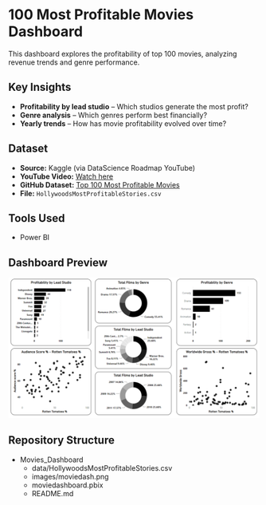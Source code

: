 # 100 Most Profitable Movies Dashboard  

This dashboard explores the profitability of top 100 movies, analyzing revenue trends and genre performance.  

## Key Insights  
- **Profitability by lead studio** – Which studios generate the most profit?  
- **Genre analysis** – Which genres perform best financially?  
- **Yearly trends** – How has movie profitability evolved over time?  

## Dataset  
- **Source:** Kaggle (via DataScience Roadmap YouTube)  
- **YouTube Video:** [Watch here](https://www.youtube.com/watch?v=qiLViMzzANE&list=PL7RSbI9s6KhhQqxFpkPVCHykgrWPK41gS)  
- **GitHub Dataset:** [Top 100 Most Profitable Movies](https://github.com/DataScienceRoadMapDSRM/Tableau-Dashboards-info/blob/main/HollywoodsMostProfitableStories.csv)  
- **File:** `HollywoodsMostProfitableStories.csv`  

## Tools Used  
- Power BI  

## Dashboard Preview  
![Profitable Movies Dashboard](https://github.com/haileyrthomas01/powerbidashboards/blob/main/movie%20dashboard/moviedash.png)  

## Repository Structure  
- Movies_Dashboard
  - data/HollywoodsMostProfitableStories.csv
  - images/moviedash.png
  - moviedashboard.pbix
  - README.md
